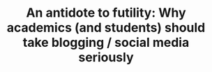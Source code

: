 ---
categories: ['academia', 'blogging', 'articles', 'all_articles']
provider_display: "blogs.lse.ac.uk"
provider_name: "blogs.lse.ac.uk"
favicon_url: "http://blogs.lse.ac.uk/favicon.ico"
title: "An antidote to futility: Why academics (and students) should take blogging / social media seriously"
published: "2015-10-26T13:00:07"
source: http://blogs.lse.ac.uk/impactofsocialsciences/2015/10/26/why-academics-and-students-should-take-blogging-social-media-seriously/
thumbnail: http://blogs.lse.ac.uk/impactofsocialsciences/files/2015/10/futility.jpg
---